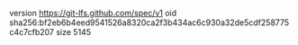 version https://git-lfs.github.com/spec/v1
oid sha256:bf2eb6b4eed9541526a8320ca2f3b434ac6c930a32de5cdf258775c4c7cfb207
size 5145
